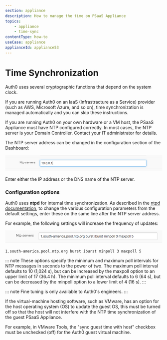 ```yaml
---
section: appliance
description: How to manage the time on PSaaS Appliance
topics:
    - appliance
    - time-sync
contentType: how-to
useCase: appliance
applianceId: appliance53
---
```

# Time Synchronization

Auth0 uses several cryptographic functions that depend on the system clock.

If you are running Auth0 on an IaaS (Infrastracture as a Service) provider (such as AWS, Microsoft Azure, and so on), time synchronization is managed automatically and you can skip these instructions.

If you are running Auth0 on your own hardware or a VM host, the PSaaS Appliance must have NTP configured correctly. In most cases, the NTP server is your Domain Controller. Contact your IT administrator for details.

The NTP server address can be changed in the configuration section of the Dashboard:

![NTP server address](/media/articles/appliance/clock/ss-2014-12-15T11-34-37.png)

Enter either the IP address or the DNS name of the NTP server.

### Configuration options

Auth0 uses __ntpd__ for internal time synchronization. As described in the [ntpd documentation](http://doc.ntp.org/4.1.1/confopt.htm), to change the various configuration parameters from the default settings, enter these on the same line after the NTP server address.

For example, the following settings will increase the frequency of updates:

![Increase the frequency of updates](/media/articles/appliance/clock/ss-2014-12-15T11-36-53.png)

```text
1.south-america.pool.ntp.org burst iburst minpoll 3 maxpoll 5
```

::: note
These options specify the minimum and maximum poll intervals for NTP messages in seconds to the power of two. The maximum poll interval defaults to 10 (1,024 s), but can be increased by the maxpoll option to an upper limit of 17 (36.4 h). The minimum poll interval defaults to 6 (64 s), but can be decreased by the minpoll option to a lower limit of 4 (16 s).
:::

::: note
Fine tuning is only available to Auth0's engineers.
:::

If the virtual-machine hosting software, such as VMware, has an option for the host operating system (OS) to update the guest OS, this must be turned off so that the host will not interfere with the NTP time synchronization of the guest PSaaS Appliance.

For example, in VMware Tools, the "sync guest time with host" checkbox must be unchecked (off) for the Auth0 guest virtual machine.
